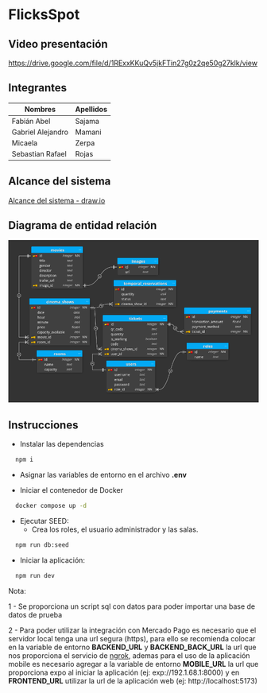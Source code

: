 # FlicksSpot

## Video presentación

https://drive.google.com/file/d/1RExxKKuQv5jkFTin27g0z2qe50g27klk/view

## Integrantes

| Nombres    | Apellidos    |
| ------------ | ------------ |
| Fabián Abel    | Sajama   |
| Gabriel Alejandro    | Mamani    |
| Micaela    | Zerpa    |
| Sebastian Rafael    | Rojas    |

## Alcance del sistema

[Alcance del sistema - draw.io](https://app.diagrams.net/#G1sdrcfy_VNAdn12RiUqKAnAHyBzrcOC2o)

## Diagrama de entidad relación

![diagrama de entidad relación](./der-flicksSpot.png)

## Instrucciones

- Instalar las dependencias

```bash
  npm i 
```

- Asignar las variables de entorno en el archivo **.env**

- Iniciar el contenedor de Docker

```bash
  docker compose up -d
```

- Ejecutar SEED:
  - Crea los roles, el usuario administrador y las salas.

```bash
  npm run db:seed
```

- Iniciar la aplicación:

```bash
  npm run dev
```

Nota:

1 - Se proporciona un script sql con datos para poder importar una base de datos de prueba

2 - Para poder utilizar la integración con Mercado Pago es necesario que el servidor local tenga una url segura (https), para ello se recomienda colocar en la variable de entorno **BACKEND_URL** y **BACKEND_BACK_URL** la url que nos proporciona el servicio de [ngrok](https://ngrok.com/), ademas para el uso de la aplicación mobile es necesario agregar a la variable de entorno **MOBILE_URL** la url que proporciona expo al iniciar la aplicación (ej: exp://192.1.68.1:8000) y en **FRONTEND_URL** utilizar la url de la aplicación web (ej: http://localhost:5173)
